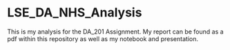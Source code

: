 # LSE_DA_NHS_Analysis

This is my analysis for the DA_201 Assignment. My report can be found as a pdf within this repository as well as my notebook and presentation.
